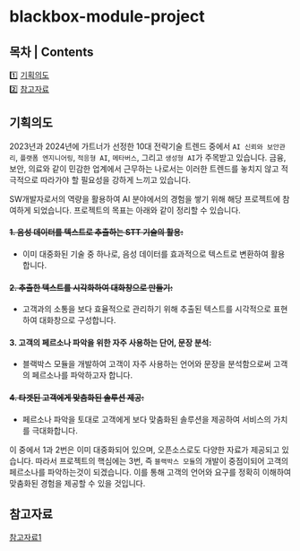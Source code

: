 # blackbox-module-project
## 목차 | Contents
1️⃣ [기획의도](#기획의도) <br/>
2️⃣ [참고자료](#참고자료) <br/>

## 기획의도
2023년과 2024년에 가트너가 선정한 10대 전략기술 트렌드 중에서 `AI 신뢰와 보안관리`, `플랫폼 엔지니어링`, `적응형 AI`, `메타버스`, 그리고 `생성형 AI`가 주목받고 있습니다. 금융, 보안, 의료와 같이 민감한 업계에서 근무하는 나로서는 이러한 트렌드를 놓치지 않고 적극적으로 따라가야 할 필요성을 강하게 느끼고 있습니다.   

SW개발자로서의 역량을 활용하여 AI 분야에서의 경험을 쌓기 위해 해당 프로젝트에 참여하게 되었습니다. 프로젝트의 목표는 아래와 같이 정리할 수 있습니다.   

#### ~~1. 음성 데이터를 텍스트로 추출하는 STT 기술의 활용:~~ 
- 이미 대중화된 기술 중 하나로, 음성 데이터를 효과적으로 텍스트로 변환하여 활용합니다.

#### ~~2. 추출한 텍스트를 시각화하여 대화창으로 만들기:~~
- 고객과의 소통을 보다 효율적으로 관리하기 위해 추출된 텍스트를 시각적으로 표현하여 대화창으로 구성합니다.

#### 3. 고객의 페르소나 파악을 위한 자주 사용하는 단어, 문장 분석: 
- 블랙박스 모듈을 개발하여 고객이 자주 사용하는 언어와 문장을 분석함으로써 고객의 페르소나를 파악하고자 합니다.

#### ~~4. 타겟된 고객에게 맞춤화된 솔루션 제공:~~ 
- 페르소나 파악을 토대로 고객에게 보다 맞춤화된 솔루션을 제공하여 서비스의 가치를 극대화합니다.   

이 중에서 1과 2번은 이미 대중화되어 있으며, 오픈소스로도 다양한 자료가 제공되고 있습니다. 따라서 프로젝트의 핵심에는 3번, 즉 `블랙박스 모듈`의 개발이 중점이되어 고객의 페르소나를 파악하는것이 되겠습니다. 이를 통해 고객의 언어와 요구를 정확히 이해하여 맞춤화된 경험을 제공할 수 있을 것입니다.   



## 참고자료
[참고자료1](https://www.youtube.com/watch?v=3pHPwZeWH5I)

